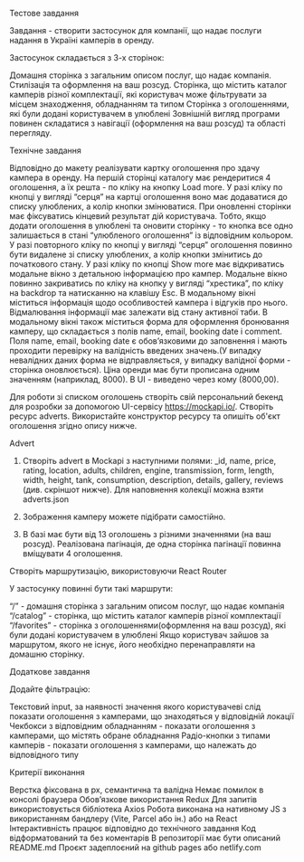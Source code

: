 Тестове завдання

Завдання - створити застосунок для компанії, що надає послуги надання в Україні камперів в оренду.

Застосунок складається з 3-х сторінок:

Домашня сторінка з загальним описом послуг, що надає компанія. Стилізація та оформлення на ваш розсуд.
Сторінка, що містить каталог камперів різної комплектації, які користувач може фільтрувати за місцем знаходження, обладнанням та типом
Сторінка з оголошеннями, які були додані користувачем в улюблені
Зовнішній вигляд програми повинен складатися з навігації (оформлення на ваш розсуд) та області перегляду.


Технічне завдання

Відповідно до макету реалізувати картку оголошення про здачу кампера в оренду.
На першій сторінці каталогу має рендеритися 4 оголошення, а їх решта - по кліку на кнопку Load more.
У разі кліку по кнопці у вигляді “серця” на картці оголошення воно має додаватися до списку улюблених, а колір кнопки змінюватися.
При оновленні сторінки має фіксуватись кінцевий результат дій користувача. Тобто, якщо додати оголошення в улюблені та оновити сторінку - то кнопка все одно залишається в стані “улюбленого оголошення” із відповідним кольором.
У разі повторного кліку по кнопці у вигляді “серця” оголошення повинно бути видалене зі списку улюблених, а колір кнопки змінитись до початкового стану.
У разі кліку по кнопці Show more має відкриватись модальне вікно з детальною інформацією про кампер.
Модальне вікно повинно закриватись по кліку на кнопку у вигляді “хрестика”, по кліку на backdrop та натисканню на клавішу Esc.
В модальному вікні міститься інформація щодо особливостей кампера і відгуків про нього. Відмалювання інформації має залежати від стану активної таби.
В модальному вікні також міститься форма для оформлення бронювання камперу, що складається з полів name, email, booking date і comment. Поля name, email, booking date є обовʼязковими до заповнення і мають проходити перевірку на валідність введених значень.(У випадку невалідних даних форма не відправляється, у випадку валідної форми - сторінка оновлюється).
Ціна оренди має бути прописана одним значенням (наприклад, 8000). В UI - виведено через кому (8000,00).

Для роботи зі списком оголошень створiть свій персональний бекенд для розробки за допомогою UI-сервісу https://mockapi.io/. Створiть ресурс adverts. Використайте конструктор ресурсу та опишiть об'єкт оголошення згiдно опису нижче.


Advert

1. Створіть advert в Mockapi з наступними полями: _id, name, price, rating, location, adults, children, engine, transmission, form, length, width, height, tank, consumption, description, details, gallery, reviews (див. скріншот нижче). Для наповнення колекції можна взяти adverts.json

2. Зображення камперу можете підібрати самостійно.

3. В базі має бути від 13 оголошень з різними значеннями (на ваш розсуд). Реалізована пагінація, де одна сторінка пагінації повинна вміщувати 4 оголошення.


Створiть маршрутизацію, використовуючи React Router

У застосунку повинні бути такі маршрути:

“/” - домашня сторінка з загальним описом послуг, що надає компанія
“/catalog” - сторінка, що містить каталог камперів різної комплектації
“/favorites” - сторінка з оголошеннями(оформлення на ваш розсуд), які були додані користувачем в улюблені
Якщо користувач зайшов за маршрутом, якого не існує, його необхідно перенаправляти на домашню сторінку.


Додаткове завдання

Додайте фільтрацію:

Текстовий input, за наявності значення якого користувачеві слід показати оголошення з камперами, що знаходяться у відповідній локації
Чекбокси з відповідним обладнанням - показати оголошення з камперами, що містять обране обладнання
Радіо-кнопки з типами камперів - показати оголошення з камперами, що належать до відповідного типу


Критерії виконання

Верстка фіксована в рх, семантична та валідна
Немає помилок в консолі браузера
Обов’язкове використання Redux
Для запитів використовується бібліотека Axios
Робота виконана на нативному JS з використанням бандлеру (Vite, Parcel або ін.) або на React
Інтерактивність працює відповідно до технічного завдання
Код відформатований та без коментарів
В репозиторії має бути описаний README.md
Проєкт задеплоєний на github pages або netlify.com
